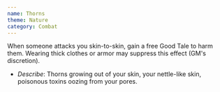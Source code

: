 ```yaml
---
name: Thorns
theme: Nature
category: Combat
---
```


When someone attacks you skin-to-skin, gain a free Good Tale to harm them. Wearing thick clothes or armor may suppress this effect (GM's discretion).

* *Describe*: Thorns growing out of your skin, your nettle-like skin, poisonous toxins oozing from your pores.